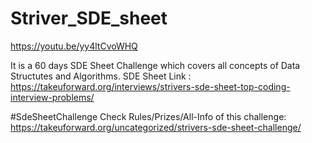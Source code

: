 # Striver_SDE_sheet
 https://youtu.be/yy4ltCvoWHQ
 
It is a 60 days SDE Sheet Challenge which covers all concepts of Data Structutes and Algorithms.
SDE Sheet Link : https://takeuforward.org/interviews/strivers-sde-sheet-top-coding-interview-problems/

#SdeSheetChallenge Check Rules/Prizes/All-Info of this challenge: https://takeuforward.org/uncategorized/strivers-sde-sheet-challenge/

